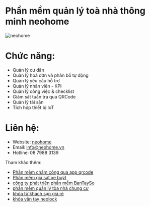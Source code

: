 # Phần mềm quản lý toà nhà thông minh neohome

<img src="https://www.neohome.vn/file/1_1689228308.png" alt="neohome" title="neohome">

# Chức năng:
- Quản lý cư dân
- Quản lý hoá đơn và phân bổ tự động
- Quản lý yêu cầu hỗ trợ
- Quản lý nhân viên - KPI 
- Quản lý công việc & checklist
- Giám sát tuần tra qua QRCode
- Quản lý tài sản
- Tích hợp thiết bị IoT

# Liên hệ: 
- Website: [neohome](https://www.neohome.vn)
- Email: info@neohome.vn
- Hotline: 08 7988 3139

Tham khảo thêm: 

- [Phần mềm chấm công qua app qrcode](https://www.neohome.vn/bai-viet/loi-ich-cua-cham-cong-va-ap-dung-kpi-voi-phan-mem-neohome-trong-quan-ly-van-hanh-toa-nha)
- [Phần mềm giá sát xe buýt](https://www.neohome.vn/bai-viet/phan-mem-giam-sat-xe-buyt-qua-the-tu-qr-code-voi-neohome)
- [công ty phát triển phần mềm BanTaySo](https://www.bantaysp.com)
- [phần mềm quản lý tòa nhà chung cư](https://www.neohome.vn)
- [khóa từ khách sạn giá rẻ](https://www.khoatukhachsan.com)
- [khóa vân tay neolock](https://www.neolock.com.vn)
